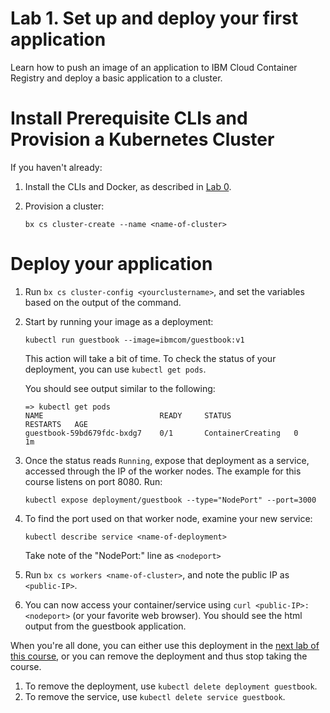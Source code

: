 # Lab 1. Set up and deploy your first application

Learn how to push an image of an application to IBM Cloud Container Registry and deploy a basic application to a cluster.

# Install Prerequisite CLIs and Provision a Kubernetes Cluster

If you haven't already:
1. Install the CLIs and Docker, as described in [Lab 0](../Lab0/README.md).
2. Provision a cluster: 

   ```bx cs cluster-create --name <name-of-cluster>```


# Deploy your application

1. Run `bx cs cluster-config <yourclustername>`, and set the variables based on the output of the command.

2. Start by running your image as a deployment: 

   ```kubectl run guestbook --image=ibmcom/guestbook:v1```
   
   This action will take a bit of time. To check the status of your deployment, you can use `kubectl get pods`.

   You should see output similar to the following:
   
   ```
   => kubectl get pods
   NAME                          READY     STATUS              RESTARTS   AGE
   guestbook-59bd679fdc-bxdg7    0/1       ContainerCreating   0          1m
   ```

3. Once the status reads `Running`, expose that deployment as a service, accessed through the IP of the worker nodes.  The example for this course listens on port 8080.  Run:

   ```kubectl expose deployment/guestbook --type="NodePort" --port=3000```

4. To find the port used on that worker node, examine your new service: 

   ```kubectl describe service <name-of-deployment>```

   Take note of the "NodePort:" line as `<nodeport>`

5. Run `bx cs workers <name-of-cluster>`, and note the public IP as `<public-IP>`.

6. You can now access your container/service using `curl <public-IP>:<nodeport>` (or your favorite web browser). You should see the html output from the guestbook application. 

When you're all done, you can either use this deployment in the [next lab of this course](../Lab2/README.md), or you can remove the deployment and thus stop taking the course.

1. To remove the deployment, use `kubectl delete deployment guestbook`. 
2. To remove the service, use `kubectl delete service guestbook`.
